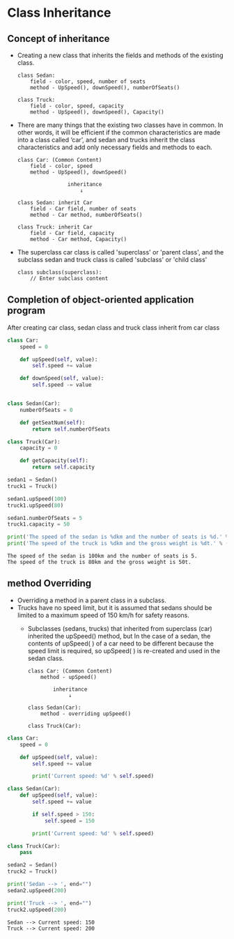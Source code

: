 # Class Inheritance

## Concept of inheritance
- Creating a new class that inherits the fields and methods of the existing class.

      class Sedan:
          field - color, speed, number of seats
          method - UpSpeed(), downSpeed(), numberOfSeats()

      class Truck:
          field - color, speed, capacity
          method - UpSpeed(), downSpeed(), Capacity()

- There are many things that the existing two classes have in common. In other words, it will be efficient if the common characteristics are made into a class called ‘car’, and sedan and trucks inherit the class characteristics and add only necessary fields and methods to each.

      class Car: (Common Content)
          field - color, speed
          method - UpSpeed(), downSpeed()

                      inheritance
                          ↓

      class Sedan: inherit Car
          field - Car field, number of seats
          method - Car method, numberOfSeats()

      class Truck: inherit Car
          field - Car field, capacity
          method - Car method, Capacity()

- The superclass car class is called 'superclass' or 'parent class', and the subclass sedan and truck class is called 'subclass' or 'child class'

      class subclass(superclass):
          // Enter subclass content

## Completion of object-oriented application program
After creating car class, sedan class and truck class inherit from car class
```py
class Car:
    speed = 0

    def upSpeed(self, value):
        self.speed += value

    def downSpeed(self, value):
        self.speed -= value


class Sedan(Car):
    numberOfSeats = 0

    def getSeatNum(self):
        return self.numberOfSeats

class Truck(Car):
    capacity = 0

    def getCapacity(self):
        return self.capacity

sedan1 = Sedan()
truck1 = Truck()

sedan1.upSpeed(100)
truck1.upSpeed(80)

sedan1.numberOfSeats = 5
truck1.capacity = 50

print('The speed of the sedan is %dkm and the number of seats is %d.' % (sedan1.speed, sedan1.numberOfSeats))
print('The speed of the truck is %dkm and the gross weight is %dt.' % (truck1.speed, truck1.capacity))
```
```
The speed of the sedan is 100km and the number of seats is 5.
The speed of the truck is 80km and the gross weight is 50t.
```

## method Overriding
- Overriding a method in a parent class in a subclass.
- Trucks have no speed limit, but it is assumed that sedans should be limited to a maximum speed of 150 km/h for safety reasons.
    - Subclasses (sedans, trucks) that inherited from superclass (car) inherited the upSpeed() method, but In the case of a sedan, the contents of upSpeed( ) of a car need to be different because the speed limit is required, so upSpeed( ) is re-created and used in the sedan class.

          class Car: (Common Content)
              method - upSpeed()

                  inheritance
                       ↓

          class Sedan(Car):
              method - overriding upSpeed()

          class Truck(Car):


```py
class Car:
    speed = 0

    def upSpeed(self, value):
        self.speed += value

        print('Current speed: %d' % self.speed)

class Sedan(Car):
    def upSpeed(self, value):
        self.speed += value

        if self.speed > 150:
            self.speed = 150

        print('Current speed: %d' % self.speed)

class Truck(Car):
    pass

sedan2 = Sedan()
truck2 = Truck()

print('Sedan --> ', end="")
sedan2.upSpeed(200)

print('Truck --> ', end="")
truck2.upSpeed(200)
```
```
Sedan --> Current speed: 150
Truck --> Current speed: 200
```
